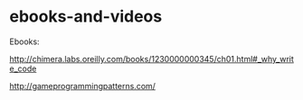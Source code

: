ebooks-and-videos
=================

Ebooks:

http://chimera.labs.oreilly.com/books/1230000000345/ch01.html#_why_write_code

http://gameprogrammingpatterns.com/
